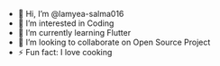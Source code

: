 - 👋 Hi, I’m @lamyea-salma016
- 👀 I’m interested in Coding
- 🌱 I’m currently learning Flutter
- 💞️ I’m looking to collaborate on Open Source Project
- ⚡ Fun fact: I love cooking 

<!---
lamyea-salma016/lamyea-salma016 is a ✨ special ✨ repository because its `README.md` (this file) appears on your GitHub profile.
You can click the Preview link to take a look at your changes.
--->
